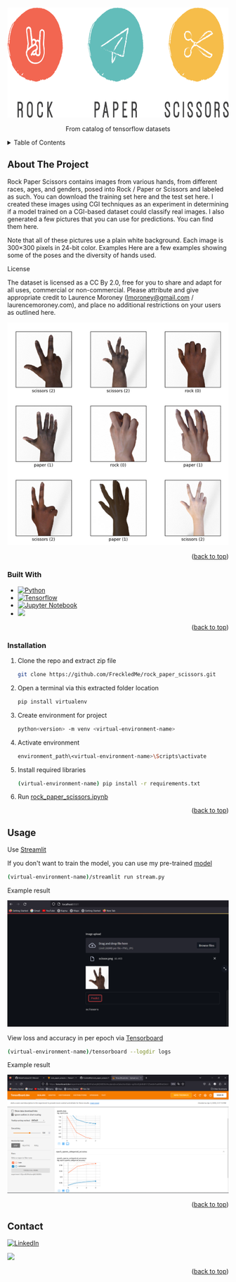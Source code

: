 <a name="readme-top"></a>




<!-- PROJECT LOGO -->
<br />
<div align="center">
  <a href="https://github.com/FreckledMe/rock_paper_scissors">
    <img src="images/daco.png" alt="Logo" width="700" height="250">
  </a>



  <p align="center">
    From catalog of tensorflow datasets
  </p>
</div>



<!-- TABLE OF CONTENTS -->
<details>
  <summary>Table of Contents</summary>
  <ol>
    <li>
      <a href="#about-the-project">About The Project</a>
      <ul>
        <li><a href="#built-with">Built With</a></li>
      </ul>
      <ul>
        <li><a href="#installation">Installation</a></li>
      </ul>
    </li>
    <li><a href="#contact">Contact</a></li>
  </ol>
</details>



<!-- ABOUT THE PROJECT -->
## About The Project



Rock Paper Scissors contains images from various hands, from different races, ages, and genders, posed into Rock / Paper or Scissors and labeled as such. You can download the training set here and the test set here. I created these images using CGI techniques as an experiment in determining if a model trained on a CGI-based dataset could classify real images. I also generated a few pictures that you can use for predictions. You can find them here.

Note that all of these pictures use a plain white background. Each image is 300×300 pixels in 24-bit color. Examples Here are a few examples showing some of the poses and the diversity of hands used. 

License

The dataset is licensed as a CC By 2.0, free for you to share and adapt for all uses, commercial or non-commercial. Please attribute and give appropriate credit to Laurence Moroney (lmoroney@gmail.com / laurencemoroney.com), and place no additional restrictions on your users as outlined here.

![Product Name Screen Shot][product-screenshot]

<p align="right">(<a href="#readme-top">back to top</a>)</p>



### Built With

* [![Python][Python]][Python-url]
* [![Tensorflow][Tensorflow]][T-url]
* [![Jupyter Notebook][Jupyter]][J-url]
* <a href="https://streamlit.io/"> <img src="https://streamlit.io/images/brand/streamlit-logo-secondary-colormark-lighttext.png" width="100" heigth="50"></a>
<p align="right">(<a href="#readme-top">back to top</a>)</p>
 




### Installation


1. Clone the repo and extract zip file
   ```sh
   git clone https://github.com/FreckledMe/rock_paper_scissors.git
   ```
2. Open a terminal via this extracted folder location
   ```sh
   pip install virtualenv
   ```
3. Create environment for project
   ```sh
   python<version> -m venv <virtual-environment-name>
   ```
4. Activate environment
   ```sh
   environment_path\<virtual-environment-name>\Scripts\activate
   ```
5. Install required libraries
   ```sh
   (virtual-environment-name) pip install -r requirements.txt
   ```
6. Run [rock_paper_scissors.ipynb ](https://github.com/FreckledMe/rock_paper_scissors/blob/main/rock_paper_scissors.ipynb)

<p align="right">(<a href="#readme-top">back to top</a>)</p>



<!-- USAGE EXAMPLES -->
## Usage
   Use [Streamlit](https://github.com/streamlit/streamlit) 

   If you don't want to train the model, you can use my pre-trained [model](https://drive.google.com/file/d/1j8gmrk9MvvbP2mdhv2dH_3D0FPt-yxga/view?usp=share_link) 
   
   ```sh 
   (virtual-environment-name)/streamlit run stream.py
   ```
Example result

<img src="screenshot/rps_deploy.png">

   View loss and accuracy in per epoch via [Tensorboard](https://github.com/tensorflow/tensorboard)
   ```sh
   (virtual-environment-name)/tensorboard --logdir logs
   ```
Example result

<img src="screenshot/tensorboard.png">


<p align="right">(<a href="#readme-top">back to top</a>)</p>

## Contact

[![LinkedIn][linkedin-shield]][linkedin-url]

<a href="mailto:justfrozenak@gmail.com"> <img src="https://mailmeteor.com/logos/assets/PNG/Gmail_Logo_256px.png" width="90" heigth="30"></a>

<p align="right">(<a href="#readme-top">back to top</a>)</p>


<!-- MARKDOWN LINKS & IMAGES -->

[linkedin-shield]: https://img.shields.io/badge/-LinkedIn-black.svg?style=for-the-badge&logo=linkedin&colorB=555
[linkedin-url]: https://www.linkedin.com/in/kamoliddin-jabbarov-599b56201/
[product-screenshot]: images/screenshot.png

[Python]: https://staging.python.org/static/community_logos/python-powered-w-70x28.png
[Python-url]: https://python.org/
[Tensorflow]:  https://img.shields.io/badge/TensorFlow-FF6F00?style=for-the-badge&logo=tensorflow&logoColor=white
[T-url]: https://www.tensorflow.org/
[Jupyter]: https://img.shields.io/badge/jupyter-%23FA0F00.svg?style=for-the-badge&logo=jupyter&logoColor=white
[J-url]: https://jupyter.org/